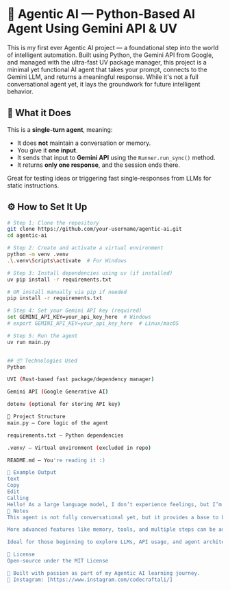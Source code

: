 # 🤖 Agentic AI — Python-Based AI Agent Using Gemini API & UV

This is my first ever Agentic AI project — a foundational step into the world of intelligent automation. Built using Python, the Gemini API from Google, and managed with the ultra-fast UV package manager, this project is a minimal yet functional AI agent that takes your prompt, connects to the Gemini LLM, and returns a meaningful response. While it's not a full conversational agent yet, it lays the groundwork for future intelligent behavior.

## 🧠 What it Does

This is a **single-turn agent**, meaning:

- It does **not** maintain a conversation or memory.
- You give it **one input**.
- It sends that input to **Gemini API** using the `Runner.run_sync()` method.
- It returns **only one response**, and the session ends there.

Great for testing ideas or triggering fast single-responses from LLMs for static instructions.

## ⚙️ How to Set It Up

```bash
# Step 1: Clone the repository
git clone https://github.com/your-username/agentic-ai.git
cd agentic-ai

# Step 2: Create and activate a virtual environment
python -m venv .venv
.\.venv\Scripts\activate  # For Windows

# Step 3: Install dependencies using uv (if installed)
uv pip install -r requirements.txt

# OR install manually via pip if needed
pip install -r requirements.txt

# Step 4: Set your Gemini API key (required)
set GEMINI_API_KEY=your_api_key_here  # Windows
# export GEMINI_API_KEY=your_api_key_here  # Linux/macOS

# Step 5: Run the agent
uv run main.py


## 📦 Technologies Used
Python

UVI (Rust-based fast package/dependency manager)

Gemini API (Google Generative AI)

dotenv (optional for storing API key)

📁 Project Structure
main.py – Core logic of the agent

requirements.txt – Python dependencies

.venv/ – Virtual environment (excluded in repo)

README.md – You're reading it :)

📍 Example Output
text
Copy
Edit
Calling
Hello! As a large language model, I don’t experience feelings, but I’m here to assist you!
📌 Notes
This agent is not fully conversational yet, but it provides a base to build upon.

More advanced features like memory, tools, and multiple steps can be added later.

Ideal for those beginning to explore LLMs, API usage, and agent architecture.

📜 License
Open-source under the MIT License

🚀 Built with passion as part of my Agentic AI learning journey.
📸 Instagram: [https://www.instagram.com/codecraftali/]
